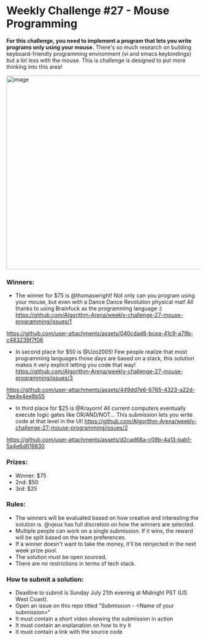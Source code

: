 # Weekly Challenge #27 - Mouse Programming

**For this challenge, you need to implement a program that lets you write programs only using your mouse.** There's so much research on building keyboard-friendly programming environment (vi and emacs keybindings) but a lot less with the mouse. This is challenge is designed to put more thinking into this area!

<img width="506" alt="image" src="https://github.com/user-attachments/assets/3f0910c7-b0f8-45c1-825b-b506fb372ccf">

### Winners:

* The winner for $75 is @thomaswright! Not only can you program using your mouse, but even with a Dance Dance Revolution physical mat! All thanks to using Brainfuck as the programming language :) https://github.com/Algorithm-Arena/weekly-challenge-27-mouse-programming/issues/1


https://github.com/user-attachments/assets/040cdad8-bcea-41c9-a79b-c483239f7f06


* In second place for $50 is @Uzo2005! Few people realize that most programming languages those days are based on a stack, this solution makes it very explicit letting you code that way! https://github.com/Algorithm-Arena/weekly-challenge-27-mouse-programming/issues/3


https://github.com/user-attachments/assets/449dd7e6-6765-4323-a22d-7ee4e4ee8b55


* In third place for $25 is @Krayorn! All current computers eventually execute logic gates like OR/AND/NOT... This submission lets you write code at that level in the UI! https://github.com/Algorithm-Arena/weekly-challenge-27-mouse-programming/issues/2


https://github.com/user-attachments/assets/d2cad66a-c09b-4a13-bab1-5a4e6d619830


### Prizes:
* Winner: $75
* 2nd: $50
* 3rd: $25

### Rules:
* The winners will be evaluated based on how creative and interesting the solution is. @vjeux has full discretion on how the winners are selected.
* Multiple people can work on a single submission. If it wins, the reward will be split based on the team preferences.
* If a winner doesn't want to take the money, it'll be reinjected in the next week prize pool.
* The solution must be open sourced.
* There are no restrictions in terms of tech stack.

### How to submit a solution:
* Deadline to submit is Sunday July 21th evening at Midnight PST (US West Coast).
* Open an issue on this repo titled "Submission - &lt;Name of your submission&gt;"
* It must contain a short video showing the submission in action
* It must contain an explanation on how to try it
* It must contain a link with the source code
